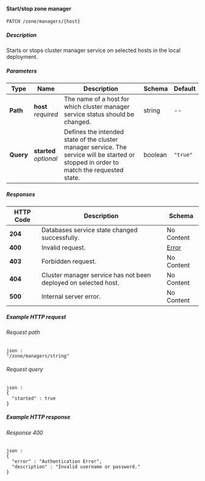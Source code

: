 
<a name="patch_zone_managers_host"></a>
#### Start/stop zone manager
```
PATCH /zone/managers/{host}
```


##### Description
Starts or stops cluster manager service on selected hosts in the local deployment.


##### Parameters

|Type|Name|Description|Schema|Default|
|---|---|---|---|---|
|**Path**|**host**  <br>*required*|The name of a host for which cluster manager service status should be changed.|string|--|
|**Query**|**started**  <br>*optional*|Defines the intended state of the cluster manager service. The service will be started or stopped in order to match the requested state.|boolean|`"true"`|


##### Responses

|HTTP Code|Description|Schema|
|---|---|---|
|**204**|Databases service state changed successfully.|No Content|
|**400**|Invalid request.|[Error](../definitions/Error.md#error)|
|**403**|Forbidden request.|No Content|
|**404**|Cluster manager service has not been deployed on selected host.|No Content|
|**500**|Internal server error.|No Content|


##### Example HTTP request

###### Request path
```
json :
"/zone/managers/string"
```


###### Request query
```
json :
{
  "started" : true
}
```


##### Example HTTP response

###### Response 400
```
json :
{
  "error" : "Authentication Error",
  "description" : "Invalid username or password."
}
```



